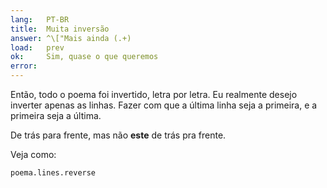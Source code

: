 ```yaml
---
lang:   PT-BR
title:  Muita inversão
answer: ^\["Mais ainda (.+)
load:   prev
ok:     Sim, quase o que queremos
error:  
---
```


Então, todo o poema foi invertido, letra por letra. Eu realmente desejo inverter apenas as linhas.
Fazer com que a última linha seja a primeira, e a primeira seja a última.

De trás para frente, mas não __este__ de trás pra frente.

Veja como:

    poema.lines.reverse
